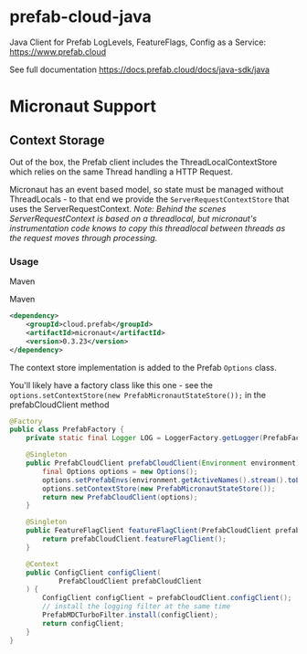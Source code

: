 # prefab-cloud-java
Java Client for Prefab LogLevels, FeatureFlags, Config as a Service: https://www.prefab.cloud

See full documentation https://docs.prefab.cloud/docs/java-sdk/java

# Micronaut Support

## Context Storage

Out of the box, the Prefab client includes the ThreadLocalContextStore which relies on the same Thread handling a HTTP Request. 

Micronaut has an event based model, so state must be managed without ThreadLocals - to that end we provide the `ServerRequestContextStore` that uses the ServerRequestContext. 
_Note: Behind the scenes ServerRequestContext is based on a threadlocal, but micronaut's instrumentation code knows to copy this threadlocal between threads as the request moves through processing._

### Usage

Maven

Maven
```xml
<dependency>
    <groupId>cloud.prefab</groupId>
    <artifactId>micronaut</artifactId>
    <version>0.3.23</version>
</dependency>
```

The context store implementation is added to the Prefab `Options` class.

You'll likely have a factory class like this one - see the `options.setContextStore(new PrefabMicronautStateStore());` in the prefabCloudClient method

```java
@Factory
public class PrefabFactory {
    private static final Logger LOG = LoggerFactory.getLogger(PrefabFactory.class);

    @Singleton
    public PrefabCloudClient prefabCloudClient(Environment environment) {
        final Options options = new Options();
        options.setPrefabEnvs(environment.getActiveNames().stream().toList());
        options.setContextStore(new PrefabMicronautStateStore());
        return new PrefabCloudClient(options);
    }

    @Singleton
    public FeatureFlagClient featureFlagClient(PrefabCloudClient prefabCloudClient) {
        return prefabCloudClient.featureFlagClient();
    }

    @Context
    public ConfigClient configClient(
            PrefabCloudClient prefabCloudClient
    ) {
        ConfigClient configClient = prefabCloudClient.configClient();
        // install the logging filter at the same time
        PrefabMDCTurboFilter.install(configClient);
        return configClient;
    }
}
```


